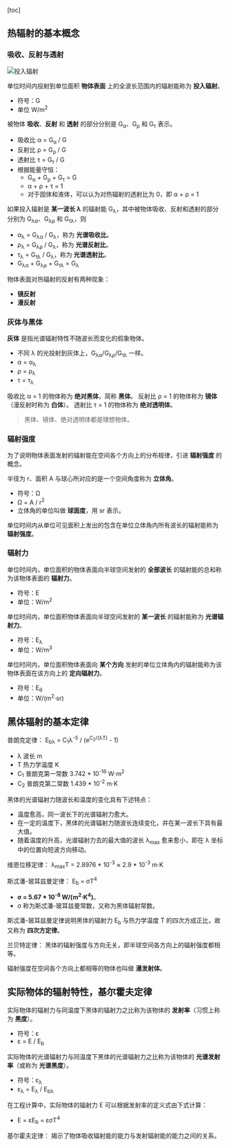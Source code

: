 [toc]

## 热辐射的基本概念

### 吸收、反射与透射

![投入辐射](http://oxnec2zdn.bkt.clouddn.com/engineering-thermodynamics/TouRuFuShe.png)

单位时间内投射到单位面积 **物体表面** 上的全波长范围内的辐射能称为 **投入辐射**。

- 符号：G
- 单位 W/m<sup>2</sup>

被物体 **吸收**、**反射** 和 **透射** 的部分分别是 G<sub>&alpha;</sub>、G<sub>&rho;</sub> 和 G<sub>&tau;</sub> 表示。

- 吸收比 &alpha; = G<sub>&alpha;</sub> / G
- 反射比 &rho; = G<sub>&rho;</sub> / G
- 透射比 &tau; = G<sub>&tau;</sub> / G
- 根据能量守恒：
	- G<sub>&alpha;</sub> + G<sub>&rho;</sub> + G<sub>&tau;</sub> = G
	- &alpha; + &rho; + &tau; = 1
	- 对于固体和液体，可以认为对热辐射的透射比为 0，即 &alpha; + &rho; = 1

如果投入辐射是 **某一波长 &lambda;** 的辐射能 G<sub>&lambda;</sub>，其中被物体吸收、反射和透射的部分分别为 G<sub>&lambda;&alpha;</sub>、G<sub>&lambda;&rho;</sub> 和 G<sub>&tau;&lambda;</sub>，则

- &alpha;<sub>&lambda;</sub> = G<sub>&lambda;&alpha;</sub> / G<sub>&lambda;</sub>，称为 **光谱吸收比**。
- &rho;<sub>&lambda;</sub> = G<sub>&lambda;&rho;</sub> / G<sub>&lambda;</sub>，称为 **光谱反射比**。
- &tau;<sub>&lambda;</sub> = G<sub>&tau;&lambda;</sub> / G<sub>&lambda;</sub>，称为 **光谱透射比**。
- G<sub>&lambda;&alpha;</sub> + G<sub>&lambda;&rho;</sub> + G<sub>&tau;&lambda;</sub> = G<sub>&lambda;</sub>

物体表面对热辐射的反射有两种现象：

- **镜反射**
- **漫反射**

### 灰体与黑体

**灰体** 是指光谱辐射特性不随波长而变化的假象物体。

- 不同 &lambda; 的光投射到灰体上，G<sub>&lambda;&alpha;</sub>/G<sub>&lambda;&rho;</sub>/G<sub>&tau;&lambda;</sub> 一样。
- &alpha; = &alpha;<sub>&lambda;</sub>
- &rho; = &rho;<sub>&lambda;</sub>
- &tau; = &tau;<sub>&lambda;</sub>

吸收比 &alpha; = 1 的物体称为 **绝对黑体**，简称 **黑体**。
反射比 &rho; = 1 的物体称为 **镜体**（漫反射时称为 **白体**）。
透射比 &tau; = 1 的物体称为 **绝对透明体**。

> 黑体、镜体、绝对透明体都是理想物体。

### 辐射强度

为了说明物体表面发射的辐射能在空间各个方向上的分布规律，引进 **辐射强度** 的概念。

半径为 r、面积 A 与球心所对应的是一个空间角度称为 **立体角**。

- 符号：&Omega;
- &Omega; = A / r<sup>2</sup>
- 立体角的单位叫做 **球面度**，用 sr 表示。

单位时间内从单位可见面积上发出的包含在单位立体角内所有波长的辐射能称为 **辐射强度**。

### 辐射力

单位时间内，单位面积的物体表面向半球空间发射的 **全部波长** 的辐射能的总和称为该物体表面的 **辐射力**。

- 符号：E
- 单位：W/m<sup>2</sup>

单位时间内，单位面积物体表面向半球空间发射的 **某一波长** 的辐射能称为 **光谱辐射力**。

- 符号：E<sub>&lambda;</sub>
- 单位：W/m<sup>3</sup>

单位时间内，单位面积物体表面向 **某个方向** 发射的单位立体角内的辐射能称为该物体表面在该方向上的 **定向辐射力**。

- 符号：E<sub>&theta;</sub>
- 单位：W/(m<sup>2</sup>&sdot;sr)

## 黑体辐射的基本定律

普朗克定律：
E<sub>b&lambda;</sub> = C<sub>1</sub>&lambda;<sup>-5</sup> / (e<sup>C<sub>2</sub>/(&lambda;T)</sup> - 1)

- &lambda; 波长 m
- T 热力学温度 K
- C<sub>1</sub> 普朗克第一常数 3.742 * 10<sup>-16</sup> W&sdot;m<sup>2</sup>
- C<sub>2</sub> 普朗克第二常数 1.439 * 10<sup>-2</sup> m&sdot;K

黑体的光谱辐射力随波长和温度的变化具有下述特点：

- 温度愈高，同一波长下的光谱辐射力愈大。
- 在一定的温度下，黑体的光谱辐射力随波长连续变化，并在某一波长下具有最大值。
- 随着温度的升高，光谱辐射力去的最大值的波长 &lambda;<sub>max</sub> 愈来愈小，即在 &lambda; 坐标中的位置向短波方向移动。

维恩位移定律：
&lambda;<sub>max</sub>T = 2.8976 \* 10<sup>-3</sup> ≈ 2.9 \* 10<sup>-3</sup> m&sdot;K

斯忒潘-玻耳兹曼定律：
E<sub>b</sub> = &sigma;T<sup>4</sup>

- **&sigma; = 5.67 * 10<sup>-8</sup> W/(m<sup>2</sup>&sdot;K<sup>4</sup>)**。
- &sigma; 称为斯忒潘-玻耳兹曼常数，又称为黑体辐射常数。

斯忒潘-玻耳兹曼定律说明黑体的辐射力 E<sub>b</sub> 与热力学温度 T 的四次方成正比，故又称为 **四次方定律**。

兰贝特定律：
黑体的辐射强度与方向无关，即半球空间各方向上的辐射强度都相等。

辐射强度在空间各个方向上都相等的物体也叫做 **漫发射体**。

## 实际物体的辐射特性，基尔霍夫定律

实际物体的辐射力与同温度下黑体的辐射力之比称为该物体的 **发射率**（习惯上称为 **黑度**）。

- 符号：&epsilon;
- &epsilon; = E / E<sub>b</sub>

实际物体的光谱辐射力与同温度下黑体的光谱辐射力之比称为该物体的 **光谱发射率**（或称为 **光谱黑度**）。

- 符号：&epsilon;<sub>&lambda;</sub>
- &epsilon;<sub>&lambda;</sub> = E<sub>&lambda;</sub> / E<sub>b&lambda;</sub>

在工程计算中，实际物体的辐射力 E 可以根据发射率的定义式由下式计算：

- E = &epsilon;E<sub>b</sub> = &epsilon;&sigma;T<sup>4</sup>

基尔霍夫定律：
揭示了物体吸收辐射能的能力与发射辐射能的能力之间的关系。
